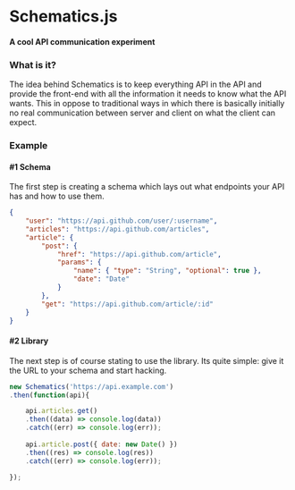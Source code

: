 Schematics.js
=============
#### A cool API communication experiment

### What is it?
The idea behind Schematics is to keep everything API in the API and provide the front-end with all the information it needs to know what the API wants. This in oppose to traditional ways in which there is basically initially no real communication between server and client on what the client can expect.

### Example

#### #1 Schema
The first step is creating a schema which lays out what endpoints your API has and how to use them.
```json
{
    "user": "https://api.github.com/user/:username",
    "articles": "https://api.github.com/articles",
    "article": {
        "post": {
            "href": "https://api.github.com/article",
            "params": {
                "name": { "type": "String", "optional": true },
                "date": "Date"
            }
        },
        "get": "https://api.github.com/article/:id"
    }
}
```

#### #2 Library
The next step is of course stating to use the library. Its quite simple: give it the URL to your schema and start hacking.
```javascript
new Schematics('https://api.example.com')
.then(function(api){

    api.articles.get()
    .then((data) => console.log(data))
    .catch((err) => console.log(err));
    
    api.article.post({ date: new Date() })
    .then((res) => console.log(res))
    .catch((err) => console.log(err));

});
```


